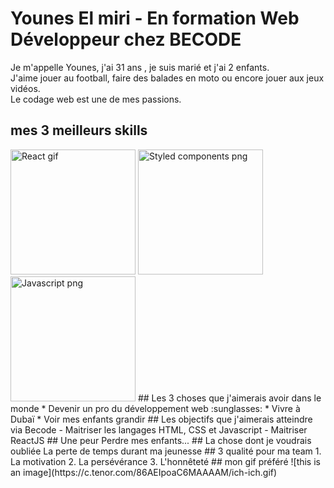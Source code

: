 # Younes El miri - En formation Web Développeur chez BECODE

Je m'appelle Younes, j'ai 31 ans , je suis marié et j'ai 2 enfants.   
J'aime jouer au football, faire des balades en moto ou encore jouer aux jeux vidéos.   
Le codage web est une de mes passions.
## mes 3 meilleurs skills
<img src="https://reactscript.com/wp-content/uploads/2016/06/React-Components-For-The-Web-Animations-API.gif" alt="React gif" style="width: 200px" />
<img src="https://www.styled-components.com/atom.png" alt="Styled components png" style="width: 200px" />
<img src="https://upload.wikimedia.org/wikipedia/commons/thumb/6/6a/JavaScript-logo.png/600px-JavaScript-logo.png" alt="Javascript png" style="width: 200px" />
## Les 3 choses que j'aimerais avoir dans le monde
* Devenir un pro du développement web :sunglasses:
* Vivre à Dubaï 
* Voir mes enfants grandir
## Les objectifs que j'aimerais atteindre via Becode
- Maitriser les langages HTML, CSS et Javascript
- Maitriser ReactJS
## Une peur
Perdre mes enfants...
## La chose dont je voudrais oubliée
La perte de temps durant ma jeunesse
## 3 qualité pour ma team
1. La motivation
2. La persévérance
3. L'honnêteté
## mon gif préféré
![this is an image](https://c.tenor.com/86AEIpoaC6MAAAAM/ich-ich.gif)

